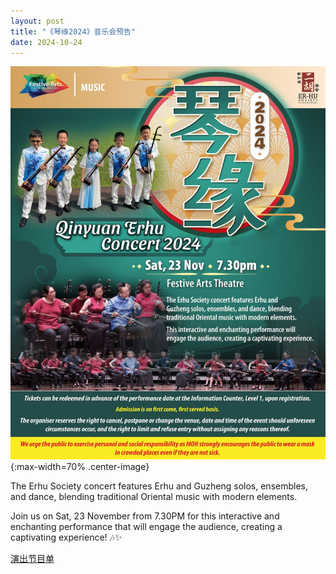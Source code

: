 ```yaml
---
layout: post
title: "《琴缘2024》音乐会预告"
date: 2024-10-24
---
```

![](/files/2024-qinyuan-concert/anoucement.jpg){:max-width=70% .center-image}

The Erhu Society concert features Erhu and Guzheng solos, ensembles, and dance, blending traditional Oriental music with modern elements.
<!--more-->

Join us on Sat, 23 November from 7.30PM for this interactive and enchanting performance that will engage the audience, creating a captivating experience! 🎶✨

[演出节目单](/files/2024-booklet1.2.pdf)
